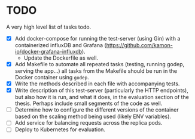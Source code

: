 # TODO

A very high level list of tasks todo.

- [X] Add docker-compose for running the test-server (using Gin) with a
  containerized influxDB and Grafana
  (https://github.com/kamon-io/docker-grafana-influxdb).
  - Update the Dockerfile as well.
- [X] Add Makefile to automate all repeated tasks (testing,
  running godep, serving the app...) all tasks from the Makefile
  should be run in the Docker container using `godep`.
- [X] Write the methods described in each file with accompanying tests.
- [X] Write description of this test-server (particularly the HTTP endpoints),
  but also how it is run, and what it does, in the evaluation section of the
  thesis. Perhaps include small segments of the code as well.
- [ ] Determine how to configure the different versions of the container based
  on the scaling method being used (likely ENV variables).
- [ ] Add service for balancing requests across the replica pods.
- [ ] Deploy to Kubernetes for evaluation.
